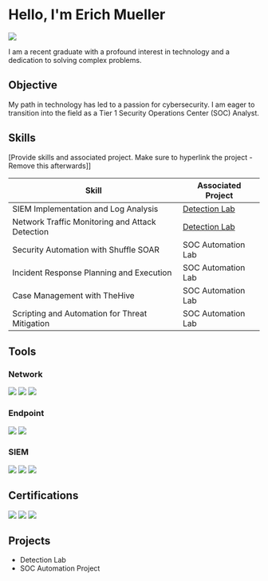 # Hello, I'm Erich Mueller
<a href="https://linkedin.com/in/erich-mueller"><img src="https://img.shields.io/badge/-LinkedIn-0072b1?&style=for-the-badge&logo=linkedin&logoColor=white" /></a>

I am a recent graduate with a profound interest in technology and a dedication to solving complex problems.

## Objective

My path in technology has led to a passion for cybersecurity. I am eager to transition into the field as a Tier 1 Security Operations Center (SOC) Analyst.

## Skills
[Provide skills and associated project. Make sure to hyperlink the project - Remove this afterwards]]

| Skill                                         | Associated Project         |
|-----------------------------------------------|----------------------------|
| SIEM Implementation and Log Analysis          | <a href="https://google.com">Detection Lab</a>|
| Network Traffic Monitoring and Attack Detection | <a href="https://google.com">Detection Lab</a>|
| Security Automation with Shuffle SOAR         | SOC Automation Lab|
| Incident Response Planning and Execution      | SOC Automation Lab|
| Case Management with TheHive                  | SOC Automation Lab|
| Scripting and Automation for Threat Mitigation | SOC Automation Lab|

## Tools

### Network
<div>
    <img src="https://img.shields.io/badge/-Wireshark-1679A7?&style=for-the-badge&logo=Wireshark&logoColor=white" />
    <img src="https://img.shields.io/badge/-Suricata-EF3B2D?&style=for-the-badge&logo=Suricata&logoColor=white" />
    <img src="https://img.shields.io/badge/-Zeek-777BB4?&style=for-the-badge&logo=Zeek&logoColor=white" />
</div>

### Endpoint
<div>
    <img src="https://img.shields.io/badge/-Microsoft_Defender_for_Endpoint-00A4EF?&style=for-the-badge&logo=Microsoft&logoColor=white" />
    <img src="https://img.shields.io/badge/-Velociraptor-4B275F?&style=for-the-badge&logo=Velociraptor&logoColor=white" />
</div>

### SIEM
<div>
    <img src="https://img.shields.io/badge/-Microsoft_Sentinel-0078D4?&style=for-the-badge&logo=Microsoft&logoColor=white" />
    <img src="https://img.shields.io/badge/-Splunk-000000?&style=for-the-badge&logo=Splunk&logoColor=white" />
    <img src="https://img.shields.io/badge/-Elastic-005571?&style=for-the-badge&logo=Elastic&logoColor=white" />
</div>

## Certifications
<div>
<a href="https://www.credly.com/badges/9523e0a3-68c0-4d15-b4f2-aad486abe199/public_url"><img src="https://img.shields.io/badge/-CC-006400?&style=for-the-badge&logo=ISC2&logoColor=white" /></a>
<a href="https://www.credly.com/badges/329bf8b4-7992-4ade-9393-f5e0f7ef687e/public_url"><img src="https://img.shields.io/badge/-Cybersecurity Certificate-FF0000?&style=for-the-badge&logo=Google&logoColor=white" /></a>
<a href="https://www.credly.com/badges/53c9ffd7-0f9a-4264-bf82-6f9b19337720/public_url"><img src="https://img.shields.io/badge/-Certified Cloud Practitioner-005080?&style=for-the-badge&logo=AWS&logoColor=white" /></a>

</div>

## Projects
- Detection Lab
- SOC Automation Project
